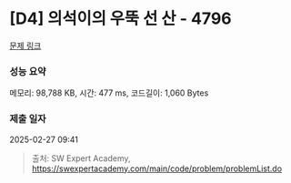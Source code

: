 # [D4] 의석이의 우뚝 선 산 - 4796 

[문제 링크](https://swexpertacademy.com/main/code/problem/problemDetail.do?contestProbId=AWS2h6AKBCoDFAVT) 

### 성능 요약

메모리: 98,788 KB, 시간: 477 ms, 코드길이: 1,060 Bytes

### 제출 일자

2025-02-27 09:41



> 출처: SW Expert Academy, https://swexpertacademy.com/main/code/problem/problemList.do